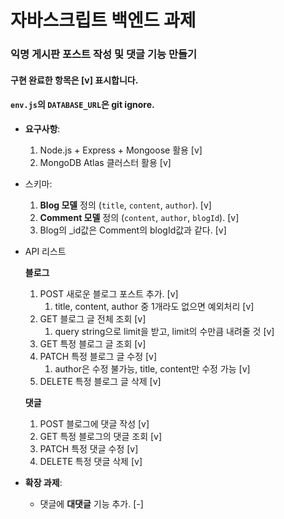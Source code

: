 # 자바스크립트 백엔드 과제

### 익명 게시판 포스트 작성 및 댓글 기능 만들기

#### 구현 완료한 항목은 [v] 표시합니다.
#### `env.js`의 `DATABASE_URL`은 git ignore.


- **요구사항**:

  1. Node.js + Express + Mongoose 활용 [v]
  2. MongoDB Atlas 클러스터 활용 [v]

- 스키마:

  1. **Blog 모델** 정의 (`title`, `content`, `author`). [v]
  2. **Comment 모델** 정의 (`content`, `author`, `blogId`). [v]
  3. Blog의 \_id값은 Comment의 blogId값과 같다. [v]

- API 리스트

  **블로그**

  1. POST 새로운 블로그 포스트 추가. [v]
     1. title, content, author 중 1개라도 없으면 예외처리 [v]
  2. GET 블로그 글 전체 조회 [v]
     1. query string으로 limit을 받고, limit의 수만큼 내려줄 것 [v]
  3. GET 특정 블로그 글 조회 [v]
  4. PATCH 특정 블로그 글 수정 [v]
     1. author은 수정 불가능, title, content만 수정 가능 [v]
  5. DELETE 특정 블로그 글 삭제 [v]

  **댓글**

  1. POST 블로그에 댓글 작성 [v]
  2. GET 특정 블로그의 댓글 조회 [v]
  3. PATCH 특정 댓글 수정 [v]
  4. DELETE 특정 댓글 삭제 [v]

- **확장 과제**:
  - 댓글에 **대댓글** 기능 추가. [-]
